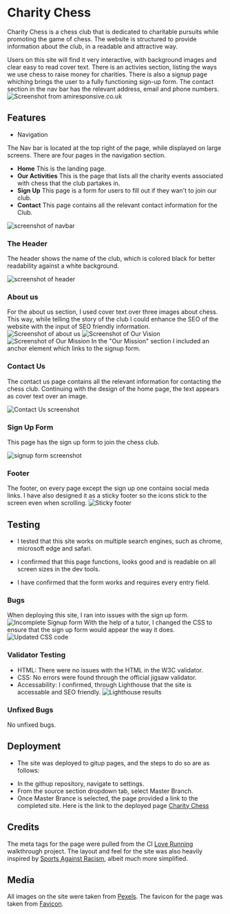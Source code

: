 # Charity Chess

Charity Chess is a chess club that is dedicated to charitable pursuits while promoting the game of chess. The website is structured to provide information about the club, in a readable and attractive way. 

Users on this site will find it very interactive, with background images and clear easy to read cover text. There is an activies section, listing the ways we use chess to raise money for charities. There is also a signup page whiching brings the user to a fully functioning sign-up form. The contact section in the nav bar has the relevant address, email and phone numbers. 
![Screenshot from amiresponsive.co.uk](image-13.png)
## Features

* Navigation 

The Nav bar is located at the top right of the page, while displayed on large screens. There are four pages in the navigation section. 

+ **Home** This is the landing page. 
+ **Our Activities** This is the page that lists all the charity events associated with chess that the club partakes in. 
+ **Sign Up** This page is a form for users to fill out if they wan't to join our club. 
+ **Contact** This page contains all the relevant contact information for the Club. 

![screenshot of navbar](image-4.png)
### The Header 

The header shows the name of the club, which is colored black for better readability against a white background. 

![screenshot of header](image-5.png)

### About us 
For the about us section, I used cover text over three images about chess. This way, while telling the story of the club I could enhance the SEO of the website with the input of SEO friendly information. 
![Screenshot of about us](image-9.png)
![Screenshot of Our Vision](image-10.png)
![Screenshot of Our Mission](image-12.png)
In the "Our Mission" section I included an anchor element which links to the signup form. 

### Contact Us
The contact us page contains all the relevant information for contacting the chess club. Continuing with the design of the home page, the text appears as cover text over an image. 

![Contact Us screenshot](image-16.png)

### Sign Up Form 
This page has the sign up form to join the chess club. 

![signup form screenshot](image-14.png)

### Footer 
The footer, on every page except the sign up one contains social meda links. I have also designed it as a sticky footer so the icons stick to the screen even when scrolling. 
![Sticky footer](image-15.png)

## Testing 
+ I tested that this site works on multiple search engines, such as chrome, microsoft edge and safari. 

+ I confirmed that this page functions, looks good and is readable on all screen sizes in the dev tools. 

+ I have confirmed that the form works and requires every entry field. 

### Bugs

When deploying this site, I ran into issues with the sign up form. 
![Incomplete Signup form](<Screenshot 2024-08-15 030920.png>)
With the help of a tutor, I changed the CSS to ensure that the sign up form would appear the way it does. 
![Updated CSS code](image-17.png)

### Validator Testing 

+ HTML: There were no issues with the HTML in the W3C validator. 
+ CSS: No errors were found through the official jigsaw validator. 
+ Accessability: I confirmed, through Lighthouse that the site is accessable and SEO friendly. 
![Lighthouse results](image-18.png)

### Unfixed Bugs 
No unfixed bugs. 
## Deployment 
+ The site was deployed to gitup pages, and the steps to do so are as follows: 
- In the githup repository, navigate to settings. 
- From the source section dropdown tab, select Master Branch. 
- Once Master Brance is selected, the page provided a link to the completed site. 
Here is the link to the deployed page [Charity Chess](https://cmq1996.github.io/Charity-Chess/)

## Credits 
The meta tags for the page were pulled from the CI [Love Running](https://cmq1996.github.io/Love-Running-walkthrough/) walkthrough project. 
The layout and feel for the site was also heavily inspired by [Sports Against Racism](https://www.sari.ie/), albeit much more simplified. 
## Media 
All images on the site were taken from [Pexels](https://www.pexels.com/).
The favicon for the page was taken from [Favicon](https://favicon.io/).


